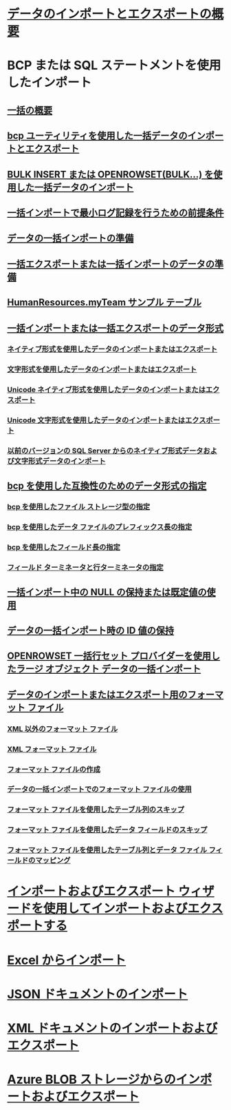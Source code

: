# [データのインポートとエクスポートの概要](overview-import-export.md)
# BCP または SQL ステートメントを使用したインポート
## [一括の概要](bulk-import-and-export-of-data-sql-server.md)  
## [bcp ユーティリティを使用した一括データのインポートとエクスポート](import-and-export-bulk-data-by-using-the-bcp-utility-sql-server.md)  
## [BULK INSERT または OPENROWSET(BULK...) を使用した一括データのインポート](import-bulk-data-by-using-bulk-insert-or-openrowset-bulk-sql-server.md)  
## [一括インポートで最小ログ記録を行うための前提条件](prerequisites-for-minimal-logging-in-bulk-import.md)  
## [データの一括インポートの準備](prepare-to-bulk-import-data-sql-server.md)  
## [一括エクスポートまたは一括インポートのデータの準備](prepare-data-for-bulk-export-or-import-sql-server.md)  
## [HumanResources.myTeam サンプル テーブル](humanresources-myteam-sample-table-sql-server.md)  
## [一括インポートまたは一括エクスポートのデータ形式](data-formats-for-bulk-import-or-bulk-export-sql-server.md)  
### [ネイティブ形式を使用したデータのインポートまたはエクスポート](use-native-format-to-import-or-export-data-sql-server.md)  
### [文字形式を使用したデータのインポートまたはエクスポート](use-character-format-to-import-or-export-data-sql-server.md)  
### [Unicode ネイティブ形式を使用したデータのインポートまたはエクスポート](use-unicode-native-format-to-import-or-export-data-sql-server.md)  
### [Unicode 文字形式を使用したデータのインポートまたはエクスポート](use-unicode-character-format-to-import-or-export-data-sql-server.md)  
### [以前のバージョンの SQL Server からのネイティブ形式データおよび文字形式データのインポート](import-native-and-character-format-data-from-earlier-versions-of-sql-server.md)  
## [bcp を使用した互換性のためのデータ形式の指定](specify-data-formats-for-compatibility-when-using-bcp-sql-server.md)  
### [bcp を使用したファイル ストレージ型の指定](specify-file-storage-type-by-using-bcp-sql-server.md)  
### [bcp を使用したデータ ファイルのプレフィックス長の指定](specify-prefix-length-in-data-files-by-using-bcp-sql-server.md)  
### [bcp を使用したフィールド長の指定](specify-field-length-by-using-bcp-sql-server.md)  
### [フィールド ターミネータと行ターミネータの指定](specify-field-and-row-terminators-sql-server.md)  
## [一括インポート中の NULL の保持または既定値の使用](keep-nulls-or-use-default-values-during-bulk-import-sql-server.md)  
## [データの一括インポート時の ID 値の保持](keep-identity-values-when-bulk-importing-data-sql-server.md)  
## [OPENROWSET 一括行セット プロバイダーを使用したラージ オブジェクト データの一括インポート](bulk-import-large-object-data-with-openrowset-bulk-rowset-provider.md)  
## [データのインポートまたはエクスポート用のフォーマット ファイル](format-files-for-importing-or-exporting-data-sql-server.md)  
### [XML 以外のフォーマット ファイル](non-xml-format-files-sql-server.md)  
### [XML フォーマット ファイル](xml-format-files-sql-server.md)  
### [フォーマット ファイルの作成](create-a-format-file-sql-server.md)  
### [データの一括インポートでのフォーマット ファイルの使用](use-a-format-file-to-bulk-import-data-sql-server.md)  
### [フォーマット ファイルを使用したテーブル列のスキップ](use-a-format-file-to-skip-a-table-column-sql-server.md)  
### [フォーマット ファイルを使用したデータ フィールドのスキップ](use-a-format-file-to-skip-a-data-field-sql-server.md)  
### [フォーマット ファイルを使用したテーブル列とデータ ファイル フィールドのマッピング](use-a-format-file-to-map-table-columns-to-data-file-fields-sql-server.md)
# [インポートおよびエクスポート ウィザードを使用してインポートおよびエクスポートする](../../integration-services/import-export-data/import-and-export-data-with-the-sql-server-import-and-export-wizard.md)
# [Excel からインポート](import-data-from-excel-to-sql.md) 
# [JSON ドキュメントのインポート](../json/import-json-documents-into-sql-server.md)
# [XML ドキュメントのインポートおよびエクスポート](examples-of-bulk-import-and-export-of-xml-documents-sql-server.md)  
# [Azure BLOB ストレージからのインポートおよびエクスポート](examples-of-bulk-access-to-data-in-azure-blob-storage.md)  
